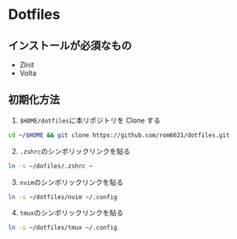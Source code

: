 # Dotfiles

## インストールが必須なもの

- ZInit
- Volta

## 初期化方法

1. `$HOME/dotfiles`に本リポジトリを Clone する

```bash
cd ~/$HOME && git clone https://github.com/rom6621/dotfiles.git
```

2. `.zshrc`のシンボリックリンクを貼る

```bash
ln -s ~/dofiles/.zshrc ~
```

3. `nvim`のシンボリックリンクを貼る
```bash
ln -s ~/dotfiles/nvim ~/.config
```
4. `tmux`のシンボリックリンクを貼る
```bash
ln -s ~/dotfiles/tmux ~/.config
```

